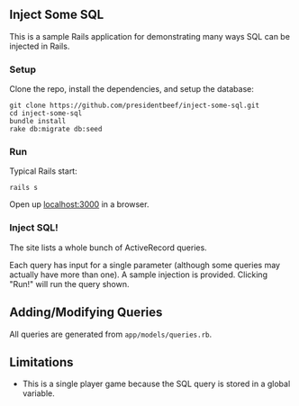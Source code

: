 ## Inject Some SQL

This is a sample Rails application for demonstrating many ways SQL can be injected in Rails.

### Setup

Clone the repo, install the dependencies, and setup the database:

```
git clone https://github.com/presidentbeef/inject-some-sql.git
cd inject-some-sql
bundle install
rake db:migrate db:seed
```

### Run

Typical Rails start: 

```
rails s
```

Open up [localhost:3000](http://localhost:3000) in a browser. 

### Inject SQL!

The site lists a whole bunch of ActiveRecord queries.

Each query has input for a single parameter (although some queries may actually
have more than one). A sample injection is provided. Clicking "Run!" will run
the query shown.

## Adding/Modifying Queries

All queries are generated from `app/models/queries.rb`.

## Limitations

* This is a single player game because the SQL query is stored in a global variable.
